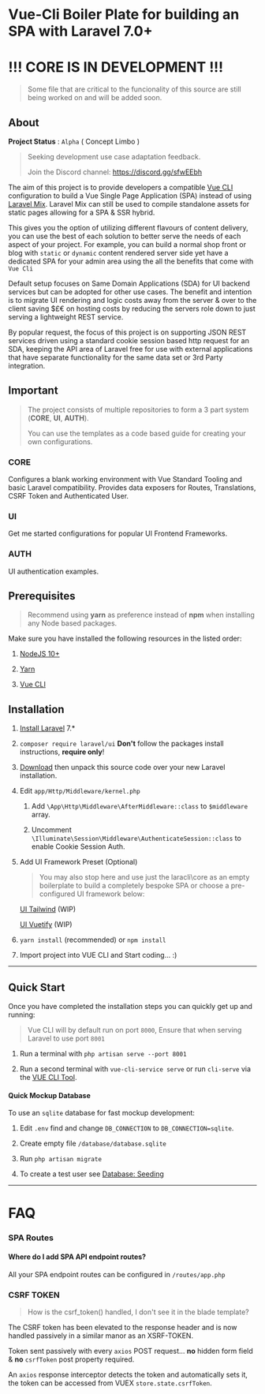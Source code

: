 # Vue-Cli Boiler Plate for building an SPA with Laravel 7.0+

# !!! CORE IS IN DEVELOPMENT !!!

> Some file that are critical to the funcionality of this source are still being worked on and will be added soon.

## About

**Project Status** : `Alpha` ( Concept Limbo )
> Seeking development use case adaptation feedback.
>
> Join the Discord channel: https://discord.gg/sfwEEbh

The aim of this project is to provide developers a compatible [Vue CLI](https://cli.vuejs.org) configuration to build a Vue Single Page Application (SPA) instead of using [Laravel Mix](https://laravel.com/docs/master/mix).
Laravel Mix can still be used to compile standalone assets for static pages allowing for a SPA & SSR hybrid.

This gives you the option of utilizing different flavours of content delivery, you can use the best of each solution to better serve the needs of each aspect of your project.
For example, you can build a normal shop front or blog with `static` or `dynamic` content rendered server side yet have a dedicated SPA for your admin area using the all the benefits that come with `Vue Cli`

Default setup focuses on Same Domain Applications (SDA) for UI backend services but can be adopted for other use cases.
The benefit and intention is to migrate UI rendering and logic costs away from the server & over to the client saving $£€ on hosting costs by reducing the servers role down to just serving a lightweight REST service.

By popular request, the focus of this project is on supporting JSON REST services driven using a standard cookie session based http request for an SDA, keeping the API area of Laravel free for use with external applications that have separate functionality for the same data set or 3rd Party integration.

## Important
> The project consists of multiple repositories to form a 3 part system (**CORE**, **UI**, **AUTH**).
>
> You can use the templates as a code based guide for creating your own configurations.

### CORE

Configures a blank working environment with Vue Standard Tooling and basic Laravel compatibility.
Provides data exposers for Routes, Translations, CSRF Token and Authenticated User.

### UI

Get me started configurations for popular UI Frontend Frameworks.

### AUTH

UI authentication examples.

## Prerequisites

> Recommend using **yarn** as preference instead of **npm** when installing any Node based packages.

Make sure you have installed the following resources in the listed order:

1) [NodeJS 10+](https://nodejs.org)

2) [Yarn](https://yarnpkg.com/en/docs/instal)

3) [Vue CLI](https://cli.vuejs.org/guide/installation.html)

## Installation

1) [Install Laravel](https://laravel.com/docs/7.x) 7.*

2) `composer require laravel/ui` **Don't** follow the packages install instructions, **require only**!

3) [Download](https://github.com/laracli/core/archive/master.zip) then unpack this source code over your new Laravel installation.

4) Edit `app/Http/Middleware/kernel.php`

   1) Add `\App\Http\Middleware\AfterMiddleware::class` to `$middleware` array.
   
   2) Uncomment `\Illuminate\Session\Middleware\AuthenticateSession::class` to enable Cookie Session Auth.

5) Add UI Framework Preset (Optional)

    > You may also stop here and use just the laracli\core as an empty boilerplate to build a completely bespoke SPA or choose a pre-configured UI framework below:

    [UI Tailwind](https://github.com/laracli/ui-tailwind) (WIP)

    [UI Vuetify](https://github.com/laracli/ui-vuetify) (WIP)

6) `yarn install` (recommended) or  `npm install`

7) Import project into VUE CLI and Start coding... :)

---

## Quick Start

Once you have completed the installation steps you can quickly get up and running:

> Vue CLI will by default run on port `8000`, Ensure that when serving Laravel to use port `8001`

1) Run a terminal with `php artisan serve --port 8001`

2) Run a second terminal with `vue-cli-service serve` or run `cli-serve` via the [VUE CLI Tool](https://cli.vuejs.org/).

#### Quick Mockup Database
To use an `sqlite` database for fast mockup development:

1) Edit `.env` find and change `DB_CONNECTION` to  `DB_CONNECTION=sqlite`.

2) Create empty file `/database/database.sqlite`

3) Run `php artisan migrate`

4) To create a test user see [Database: Seeding](https://laravel.com/docs/7.x/seeding)

---

# FAQ

### SPA Routes

#### Where do I add SPA API endpoint routes?
All your SPA endpoint routes can be configured in `/routes/app.php`

### CSRF TOKEN

> How is the csrf_token() handled, I don't see it in the blade template?

The CSRF token has been elevated to the response header and is now handled passively in a similar manor as an XSRF-TOKEN.

Token sent passively with every `axios` POST request... **no** hidden form field & **no** `csrfToken` post property required.

An `axios` response interceptor detects the token and automatically sets it, the token can be accessed from VUEX `store.state.csrfToken`.
